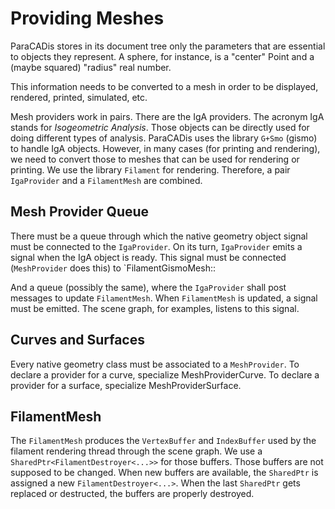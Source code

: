 Providing Meshes
================

ParaCADis stores in its document tree only the parameters
that are essential to objects they represent.
A sphere, for instance,
is a "center" Point and a (maybe squared) "radius" real number.

This information needs to be converted to a mesh
in order to be displayed, rendered, printed, simulated, etc.

Mesh providers work in pairs. There are the IgA providers.
The acronym IgA stands for *Isogeometric Analysis*.
Those objects can be directly used for doing different types of analysis.
ParaCADis uses the library `G+Smo` (gismo) to handle IgA objects.
However, in many cases (for printing and rendering),
we need to convert those to meshes that can be used for rendering or printing.
We use the library `Filament` for rendering.
Therefore, a pair `IgaProvider` and a `FilamentMesh` are combined.


Mesh Provider Queue
-------------------

There must be a queue through which the native geometry object signal
must be connected to the `IgaProvider`. On its turn, `IgaProvider`
emits a signal when the IgA object is ready. This signal must be connected
(`MeshProvider` does this) to `FilamentGismoMesh::

And a queue (possibly the same),
where the `IgaProvider` shall post messages to update `FilamentMesh`.
When `FilamentMesh` is updated, a signal must be emitted.
The scene graph, for examples, listens to this signal.


Curves and Surfaces
-------------------

Every native geometry class must be associated to a `MeshProvider`.
To declare a provider for a curve,
specialize MeshProviderCurve<NativeObject>.
To declare a provider for a surface,
specialize MeshProviderSurface<NativeObject>.


FilamentMesh
------------

The `FilamentMesh` produces the `VertexBuffer` and `IndexBuffer`
used by the filament rendering thread through the scene graph.
We use a `SharedPtr<FilamentDestroyer<...>>` for those buffers.
Those buffers are not supposed to be changed. When new buffers
are available, the `SharedPtr` is assigned a new `FilamentDestroyer<...>`.
When the last `SharedPtr` gets replaced or destructed,
the buffers are properly destroyed.
